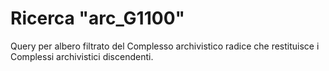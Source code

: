 # Ricerca "arc_G1100"
Query per albero filtrato del Complesso archivistico radice che restituisce i Complessi archivistici discendenti.

